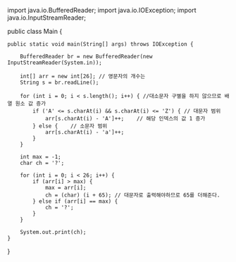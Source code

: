 import java.io.BufferedReader;
import java.io.IOException;
import java.io.InputStreamReader;

public class Main {

    public static void main(String[] args) throws IOException {

        BufferedReader br = new BufferedReader(new InputStreamReader(System.in));

        int[] arr = new int[26]; // 영문자의 개수는 
        String s = br.readLine();

        for (int i = 0; i < s.length(); i++) { //대소문자 구별을 하지 않으므로 배열 원소 값 증가
            if ('A' <= s.charAt(i) && s.charAt(i) <= 'Z') { // 대문자 범위
                arr[s.charAt(i) - 'A']++;    // 해당 인덱스의 값 1 증가
            } else {    // 소문자 범위
                arr[s.charAt(i) - 'a']++;
            }
        }

        int max = -1;
        char ch = '?';

        for (int i = 0; i < 26; i++) {
            if (arr[i] > max) {
                max = arr[i];
                ch = (char) (i + 65); // 대문자로 출력해야하므로 65를 더해준다.
            } else if (arr[i] == max) {
                ch = '?';
            }
        }

        System.out.print(ch);
    }
}

